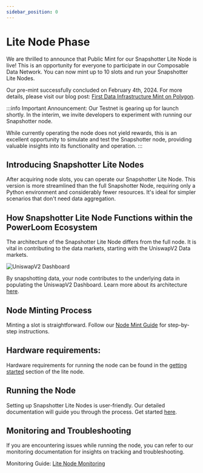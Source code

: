 ```yaml
---
sidebar_position: 0
---
```


# Lite Node Phase

We are thrilled to announce that Public Mint for our Snapshotter Lite Node is live! This is an opportunity for everyone to participate in our Composable Data Network. You can now mint up to 10 slots and run your Snapshotter Lite Nodes.

Our pre-mint successfully concluded on February 4th, 2024.
For more details, please visit our blog post: [First Data Infrastructure Mint on Polygon](https://blog.powerloom.io/first-data-infrastructure-mint-on-polygon-launching-over-10-000-data-nodes/).

:::info
Important Announcement: Our Testnet is gearing up for launch shortly. In the interim, we invite developers to experiment with running our Snapshotter node.

While currently operating the node does not yield rewards, this is an excellent opportunity to simulate and test the Snapshotter node, providing valuable insights into its functionality and operation.
:::

## Introducing Snapshotter Lite Nodes

After acquiring node slots, you can operate our Snapshotter Lite Node. This version is more streamlined than the full Snapshotter Node, requiring only a Python environment and considerably fewer resources. It's ideal for simpler scenarios that don't need data aggregation.

## How Snapshotter Lite Node Functions within the PowerLoom Ecosystem

The architecture of the Snapshotter Lite Node differs from the full node. It is vital in contributing to the data markets, starting with the UniswapV2 Data markets.

![UniswapV2 Dashboard](/images/uniswapv2-dashboard1.png)

 By snapshotting data, your node contributes to the underlying data in populating the UniswapV2 Dashboard. Learn more about its architecture [here](https://github.com/PowerLoom/snapshotter-lite?tab=readme-ov-file#overview).

## Node Minting Process

Minting a slot is straightforward. Follow our [Node Mint Guide](https://www.notion.so/Node-Slot-NFT-Mints-1a5e4f4de0164a1e877e233ea61fbd1f?pvs=21) for step-by-step instructions.

## Hardware requirements:

Hardware requirements for running the node can be found in the [getting started](../build-with-powerloom/snapshotter-node/lite-node/getting-started/#hardware-requirements) section of the lite node.

## Running the Node

Setting up Snapshotter Lite Nodes is user-friendly. Our detailed documentation will guide you through the process. Get started [here](../build-with-powerloom/snapshotter-node/lite-node/getting-started/).

## Monitoring and Troubleshooting

If you are encountering issues while running the node, you can refer to our monitoring documentation for insights on tracking and troubleshooting.

Monitoring Guide: [Lite Node Monitoring](../build-with-powerloom/snapshotter-node/lite-node/monitoring.md)